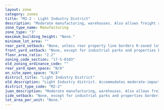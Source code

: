```yaml
---
layout: zone
category: zones
title: "M2-2 - Light Industry District"
description: "Moderate manufacturing, warehouses. Also allows freight and recycling facilities."
zone_type_name: Manufacturing
zone_type: "3"
maximum_building_height: "None."
minimum_lot_area: ""
rear_yard_setback: "None, unless rear property line borders R-zoned lot&#39;s side or rear property line. Then the minimum setback is 30 ft."
front_yard_setback: "None, except for industrial parks and properties bordering R-zoned lots (see 17-5-0405-A for details)."
floor_area_ratio: "2.2"
zoning_code_section: "17-5-0103"
old_zoning_ordinance_code: ""
rear_yard_open_space: "N/A"
on_site_open_space: "N/A"
district_title: "Light Industry District"
old_description: "Light Industry district. Accommodates moderate-impact manufacturing, wholesaling, warehousing and distribution uses, including storage and work-related activities that occur outside of enclosed buildings. The M2 district is generally intended to accommodate more land-intensive industrial activities than the M1 district."
district_type_code: "M2-2"
juan_description: "Moderate manufacturing, warehouses. Also allows freight and recycling facilities."
side_setback: "None, except for industrial parks and properties bordering R-zoned lots (see 17-5-0405-A for details)."
lot_area_per_unit: "None."
---
```

